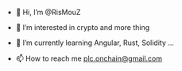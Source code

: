 - 👋 Hi, I’m @RisMouZ

- 👀 I’m interested in crypto and more thing

- 🌱 I’m currently learning Angular, Rust, Solidity ...

- 📫 How to reach me plc.onchain@gmail.com
